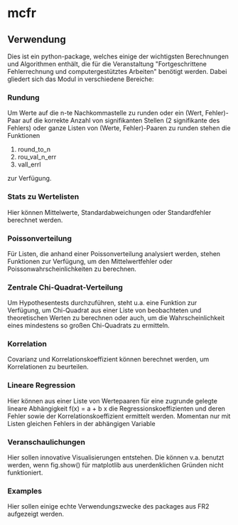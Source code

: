 # mcfr
## Verwendung
Dies ist ein python-package, welches einige der wichtigsten Berechnungen und Algorithmen enthält, die für die Veranstaltung 
"Fortgeschrittene Fehlerrechnung und computergestütztes Arbeiten" benötigt werden. Dabei gliedert sich das Modul in verschiedene Bereiche:
### Rundung
Um Werte auf die n-te Nachkommastelle zu runden oder ein (Wert, Fehler)-Paar auf die korrekte Anzahl von signifikanten 
Stellen (2 signifikante des Fehlers) oder ganze Listen von (Werte, Fehler)-Paaren zu runden stehen die Funktionen
1. round_to_n
2. rou_val_n_err
3. vall_errl

zur Verfügung.
### Stats zu Wertelisten
Hier können Mittelwerte, Standardabweichungen oder Standardfehler berechnet werden. 

### Poissonverteilung
Für Listen, die anhand einer Poissonverteilung analysiert werden, stehen Funktionen zur Verfügung,
um den Mittelwertfehler oder Poissonwahrscheinlichkeiten zu berechnen.

### Zentrale Chi-Quadrat-Verteilung
Um Hypothesentests durchzuführen, steht u.a. eine Funktion zur Verfügung, um Chi-Quadrat aus einer Liste von beobachteten 
und theoretischen Werten zu berechnen oder auch, um die Wahrscheinlichkeit eines mindestens so großen Chi-Quadrats zu ermitteln. 

### Korrelation
Covarianz und Korrelationskoeffizient können berechnet werden, um Korrelationen zu beurteilen.

### Lineare Regression
Hier können aus einer Liste von Wertepaaren für eine zugrunde gelegte lineare Abhängigkeit f(x) = a + b x 
die Regressionskoeffizienten und deren Fehler sowie der Korrelationskoeffizient ermittelt werden. 
Momentan nur mit Listen gleichen Fehlers in der abhängigen Variable

### Veranschaulichungen
Hier sollen innovative Visualisierungen entstehen. Die können v.a. benutzt werden, 
wenn fig.show() für matplotlib aus unerdenklichen Gründen nicht funktioniert.

### Examples
Hier sollen einige echte Verwendungszwecke des packages aus FR2 aufgezeigt werden. 
 